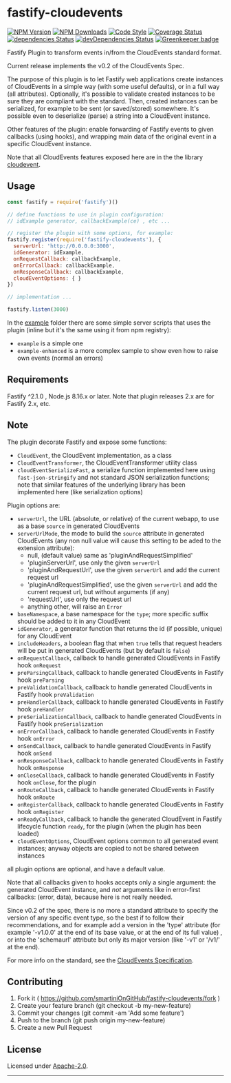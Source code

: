 # fastify-cloudevents

  [![NPM Version](https://img.shields.io/npm/v/fastify-cloudevents.svg?style=flat)](https://npmjs.org/package/fastify-cloudevents/)
  [![NPM Downloads](https://img.shields.io/npm/dm/fastify-cloudevents.svg?style=flat)](https://npmjs.org/package/fastify-cloudevents/)
  [![Code Style](https://img.shields.io/badge/code%20style-standard-brightgreen.svg?style=flat)](http://standardjs.com/)
  [![Coverage Status](https://coveralls.io/repos/github/smartiniOnGitHub/fastify-cloudevents/badge.svg?branch=master)](https://coveralls.io/github/smartiniOnGitHub/fastify-cloudevents/?branch=master)
  [![dependencies Status](https://david-dm.org/smartiniOnGitHub/fastify-cloudevents/status.svg)](https://david-dm.org/smartiniOnGitHub/fastify-cloudevents)
  [![devDependencies Status](https://david-dm.org/smartiniOnGitHub/fastify-cloudevents/dev-status.svg)](https://david-dm.org/smartiniOnGitHub/fastify-cloudevents?type=dev) [![Greenkeeper badge](https://badges.greenkeeper.io/smartiniOnGitHub/fastify-cloudevents.svg)](https://greenkeeper.io/)

Fastify Plugin to transform events in/from the CloudEvents standard format.

Current release implements the v0.2 of the CloudEvents Spec.

The purpose of this plugin is to let Fastify web applications create instances of CloudEvents 
in a simple way (with some useful defaults), or in a full way (all attributes).
Optionally, it's possible to validate created instances to be sure they are compliant 
with the standard.
Then, created instances can be serialized, for example to be sent (or saved/stored) somewhere.
It's possible even to deserialize (parse) a string into a CloudEvent instance.

Other features of the plugin: enable forwarding of Fastify events to given callbacks (using hooks), 
and wrapping main data of the original event in a specific CloudEvent instance.


Note that all CloudEvents features exposed here are in the the library [cloudevent](https://npmjs.org/package/cloudevent/).


## Usage

```js
const fastify = require('fastify')()

// define functions to use in plugin configuration:
// idExample generator, callbackExample(ce) , etc ...

// register the plugin with some options, for example:
fastify.register(require('fastify-cloudevents'), {
  serverUrl: 'http://0.0.0.0:3000',
  idGenerator: idExample,
  onRequestCallback: callbackExample,
  onErrorCallback: callbackExample,
  onResponseCallback: callbackExample,
  cloudEventOptions: { }
})

// implementation ...

fastify.listen(3000)
```

In the [example](./example/) folder there are some simple server scripts 
that uses the plugin (inline but it's the same using it from npm registry): 
- `example` is a simple one
- `example-enhanced` is a more complex sample 
  to show even how to raise own events (normal an errors)


## Requirements

Fastify ^2.1.0 , Node.js 8.16.x or later.
Note that plugin releases 2.x are for Fastify 2.x, etc.


## Note

The plugin decorate Fastify and expose some functions:
- `CloudEvent`, the CloudEvent implementation, as a class
- `CloudEventTransformer`, the CloudEventTransformer utility class
- `cloudEventSerializeFast`, a serialize function implemented here using `fast-json-stringify` 
  and not standard JSON serialization functions; note that similar features of the underlying library 
  has been implemented here (like serialization options)

Plugin options are:
- `serverUrl`, the URL (absolute, or relative) of the current webapp, 
  to use as a base `source` in generated CloudEvents
- `serverUrlMode`, the mode to build the `source` attribute in generated CloudEvents 
  (any non null value will cause this setting to be aded to the extension attribute):
  - null, (default value) same as 'pluginAndRequestSimplified'
  - 'pluginServerUrl', use only the given `serverUrl`
  - 'pluginAndRequestUrl', use the given `serverUrl` and add the current request url
  - 'pluginAndRequestSimplified', use the given `serverUrl` and add the current request url, 
    but without arguments (if any)
  - 'requestUrl', use only the request url
  - anything other, will raise an `Error`
- `baseNamespace`, a base namespace for the `type`; more specific suffix 
  should be added to it in any CloudEvent
- `idGenerator`, a generator function that returns the id (if possible, unique) for any CloudEvent
- `includeHeaders`, a boolean flag that when `true` tells that request headers will be put 
  in generated CloudEvents (but by default is `false`)
- `onRequestCallback`, callback to handle generated CloudEvents in Fastify hook `onRequest`
- `preParsingCallback`, callback to handle generated CloudEvents in Fastify hook `preParsing`
- `preValidationCallback`, callback to handle generated CloudEvents in Fastify hook `preValidation`
- `preHandlerCallback`, callback to handle generated CloudEvents in Fastify hook `preHandler`
- `preSerializationCallback`, callback to handle generated CloudEvents in Fastify hook `preSerialization`
- `onErrorCallback`, callback to handle generated CloudEvents in Fastify hook `onError`
- `onSendCallback`, callback to handle generated CloudEvents in Fastify hook `onSend`
- `onResponseCallback`, callback to handle generated CloudEvents in Fastify hook `onResponse`
- `onCloseCallback`, callback to handle generated CloudEvents in Fastify hook `onClose`, for the plugin
- `onRouteCallback`, callback to handle generated CloudEvents in Fastify hook `onRoute`
- `onRegisterCallback`, callback to handle generated CloudEvents in Fastify hook `onRegister`
- `onReadyCallback`, callback to handle the generated CloudEvent in Fastify lifecycle function `ready`, 
  for the plugin (when the plugin has been loaded)
- `cloudEventOptions`, CloudEvent options common to all generated event instances; 
  anyway objects are copied to not be shared between instances

all plugin options are optional, and have a default value.

Note that all callbacks given to hooks accepts only a single argument: the generated CloudEvent instance, 
and *not* arguments like in error-first callbacks: (error, data), because here is not really needed.

Since v0.2 of the spec, there is no more a standard attribute to specify the version 
of any specific event type, so the best if to follow their recommendations, 
and for example add a version in the 'type' attribute 
(for example '-v1.0.0' at the end of its base value, or at the end of its full value) ,
or into the 'schemaurl' attribute but only its major version 
(like '-v1' or '/v1/' at the end).


For more info on the standard, see the [CloudEvents Specification](https://github.com/cloudevents/spec).


## Contributing

1. Fork it ( https://github.com/smartiniOnGitHub/fastify-cloudevents/fork )
2. Create your feature branch (git checkout -b my-new-feature)
3. Commit your changes (git commit -am 'Add some feature')
4. Push to the branch (git push origin my-new-feature)
5. Create a new Pull Request


## License

Licensed under [Apache-2.0](./LICENSE).

----
